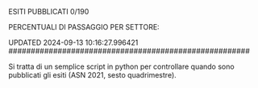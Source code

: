 ESITI PUBBLICATI 0/190 

PERCENTUALI DI PASSAGGIO PER SETTORE:

UPDATED 2024-09-13 10:16:27.996421
###################################################### 

Si tratta di un semplice script in python per controllare quando sono pubblicati gli esiti (ASN 2021, sesto quadrimestre).

